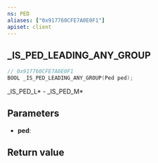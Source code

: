 ```yaml
---
ns: PED
aliases: ["0x917760CFE7A0E0F1"]
apiset: client
---
```

## _IS_PED_LEADING_ANY_GROUP

```c
// 0x917760CFE7A0E0F1
BOOL _IS_PED_LEADING_ANY_GROUP(Ped ped);
```

_IS_PED_L* - _IS_PED_M*

## Parameters
* **ped**:

## Return value


